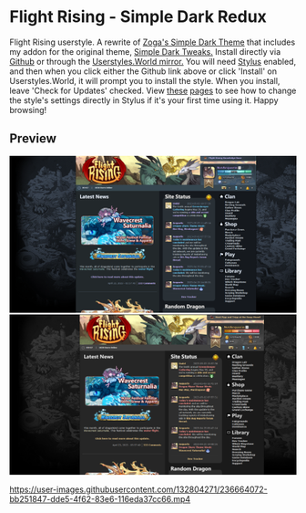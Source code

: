 # Flight Rising - Simple Dark Redux
Flight Rising userstyle. A rewrite of [Zoga's Simple Dark Theme](https://userstyles.org/styles/150521/simple-dark-theme-for-flight-rising) that includes my addon for the original theme, [Simple Dark Tweaks.](https://userstyles.org/styles/200085/simple-dark-tweaks-for-flight-rising)
Install directly via [Github](https://github.com/dragonjpg/simple-dark-redux/raw/main/simple-dark-redux.user.css) or through the [Userstyles.World mirror.](https://userstyles.world/style/9725/simple-dark-redux-for-flight-rising)
You will need [Stylus](https://github.com/openstyles/stylus#readme) enabled, and then when you click either the Github link above or click 'Install' on Userstyles.World, it will prompt you to install the style. When you install, leave 'Check for Updates' checked. View [these](https://github.com/openstyles/stylus/wiki/Usercss#how-do-i-customize-usercss) [pages](https://github.com/openstyles/stylus/wiki/Popup#interface) to see how to change the style's settings directly in Stylus if it's your first time using it. Happy browsing!

## Preview

![Screenshot of default Blue theme #1.](https://raw.githubusercontent.com/dragonjpg/simple-dark-redux/main/images/blue2.png)\
![Screenshot of alternative Gray theme #1.](https://raw.githubusercontent.com/dragonjpg/simple-dark-redux/main/images/gray2.png)

https://user-images.githubusercontent.com/132804271/236664072-bb251847-dde5-4f62-83e6-116eda37cc66.mp4

